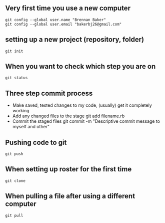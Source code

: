 Very first time you use a new computer
--------------------------------------

    git config --global user.name "Brennan Baker"
    git config --global user.email "bakerbj26@gmail.com"

setting up a new project (repository, folder)
-------------------------------------

    git init

 When you want to check which step you are on
-------------------------------------------

    git status

Three step commit process
-------------------------

* Make saved, tested changes to my code, (usually) get it completely working
* Add any changed files to the stage
    git add filename.rb
* Commit the staged files
    git commit -m "Descriptive commit message to myself and other"

Pushing code to git
-------------------
    git push

When setting up roster for the first time
-----------------------------------------

    git clone

When pulling a file after using a different computer
----------------------------------------------------

    git pull
